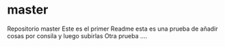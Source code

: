 # master
Repositorio master
Este es el primer Readme
esta es una prueba de añadir cosas por consila y luego subirlas
Otra prueba ....
